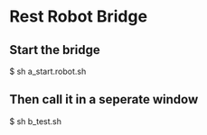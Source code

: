 # Rest Robot Bridge

## Start the bridge
$ sh a_start.robot.sh

## Then call it in a seperate window
$ sh b_test.sh